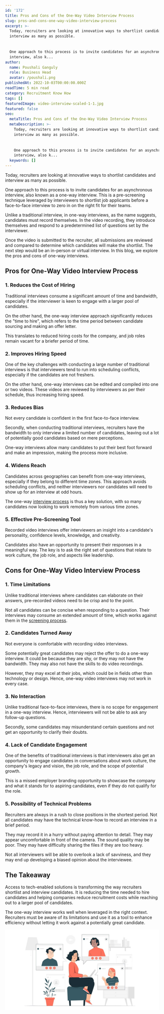 ```yaml
---
id: '172'
title: Pros and Cons of the One-Way Video Interview Process
slug: pros-and-cons-one-way-video-interview-process
excerpt: >-
  Today, recruiters are looking at innovative ways to shortlist candidates and
  interview as many as possible.


  One approach to this process is to invite candidates for an asynchronous
  interview, also k...
author:
  name: Poushali Ganguly
  role: Business Head
  avatar: /poushali.png
publishedAt: 2022-10-03T00:00:00.000Z
readTime: 5 min read
category: Recruitment Know How
tags: []
featuredImage: video-interview-scaled-1-1.jpg
featured: false
seo:
  metaTitle: Pros and Cons of the One-Way Video Interview Process
  metaDescription: >-
    Today, recruiters are looking at innovative ways to shortlist candidates and
    interview as many as possible.


    One approach to this process is to invite candidates for an asynchronous
    interview, also k...
  keywords: []
---
```


Today, recruiters are looking at innovative ways to shortlist candidates and interview as many as possible.

One approach to this process is to invite candidates for an asynchronous interview, also known as a one-way interview. This is a pre-screening technique leveraged by interviewers to shortlist job applicants before a face-to-face interview to zero in on the right fit for their teams.

<!--more-->

Unlike a traditional interview, in one-way interviews, as the name suggests, candidates must record themselves. In the video recording, they introduce themselves and respond to a predetermined list of questions set by the interviewer.

Once the video is submitted to the recruiter, all submissions are reviewed and compared to determine which candidates will make the shortlist. The next step would be an in-person or virtual interview. In this blog, we explore the pros and cons of one-way interviews. 

## Pros for One-Way Video Interview Process

### 1\. Reduces the Cost of Hiring 

Traditional interviews consume a significant amount of time and bandwidth, especially if the interviewer is keen to engage with a larger pool of candidates.

On the other hand, the one-way interview approach significantly reduces the "time to hire", which refers to the time period between candidate sourcing and making an offer letter.

This translates to reduced hiring costs for the company, and job roles remain vacant for a briefer period of time.  

### 2\. Improves Hiring Speed

One of the key challenges with conducting a large number of traditional interviews is that interviewers tend to run into scheduling conflicts, especially if the candidates are not freshers.

On the other hand, one-way interviews can be edited and compiled into one or two videos. These videos are reviewed by interviewers as per their schedule, thus increasing hiring speed.  

### 3\. Reduces Bias

Not every candidate is confident in the first face-to-face interview.

Secondly, when conducting traditional interviews, recruiters have the bandwidth to only interview a limited number of candidates, leaving out a lot of potentially good candidates based on mere perceptions.

One-way interviews allow many candidates to put their best foot forward and make an impression, making the process more inclusive. 

### 4\. Widens Reach 

Candidates across geographies can benefit from one-way interviews, especially if they belong to different time zones. This approach avoids scheduling conflicts, and neither interviewers nor candidates will need to show up for an interview at odd hours.

The one-way [interview process](https://www.thetalentpool.ai/blogs/pros-and-cons-one-way-video-interview-process/) is thus a key solution, with so many candidates now looking to work remotely from various time zones. 

### 5\. Effective Pre-Screening Tool

Recorded video interviews offer interviewers an insight into a candidate's personality, confidence levels, knowledge, and creativity.

Candidates also have an opportunity to present their responses in a meaningful way. The key is to ask the right set of questions that relate to work culture, the job role, and aspects like leadership. 

## Cons for One-Way Video Interview Process

### 1\. Time Limitations  

Unlike traditional interviews where candidates can elaborate on their answers, pre-recorded videos need to be crisp and to the point.

Not all candidates can be concise when responding to a question. Their interviews may consume an extended amount of time, which works against them in the [screening process](https://www.thetalentpool.ai/recruitment-management-software-features.html). 

### 2\. Candidates Turned Away 

Not everyone is comfortable with recording video interviews.

Some potentially great candidates may reject the offer to do a one-way interview. It could be because they are shy, or they may not have the bandwidth. They may also not have the skills to do video recordings.

However, they may excel at their jobs, which could be in fields other than technology or design. Hence, one-way video interviews may not work in every case.  

### 3\. No Interaction 

Unlike traditional face-to-face interviews, there is no scope for engagement in a one-way interview. Hence, interviewers will not be able to ask any follow-up questions.

Secondly, some candidates may misunderstand certain questions and not get an opportunity to clarify their doubts. 

### 4\. Lack of Candidate Engagement 

One of the benefits of traditional interviews is that interviewers also get an opportunity to engage candidates in conversations about work culture, the company's legacy and vision, the job role, and the scope of potential growth.

This is a missed employer branding opportunity to showcase the company and what it stands for to aspiring candidates, even if they do not qualify for the role.   

### 5\. Possibility of Technical Problems 

Recruiters are always in a rush to close positions in the shortest period. Not all candidates may have the technical know-how to record an interview in a brief period.

They may record it in a hurry without paying attention to detail. They may appear uncomfortable in front of the camera. The sound quality may be poor. They may have difficulty sharing the files if they are too heavy.

Not all interviewers will be able to overlook a lack of savviness, and they may end up developing a biased opinion about the interviewee. 

## The Takeaway

Access to tech-enabled solutions is transforming the way recruiters shortlist and interview candidates. It is reducing the time needed to hire candidates and helping companies reduce recruitment costs while reaching out to a larger pool of candidates.

The one-way interview works well when leveraged in the right context. Recruiters must be aware of its limitations and use it as a tool to enhance efficiency without letting it work against a potentially great candidate. 

![video-interview](images/video-interview-scaled-1-1-1024x536.jpg)
